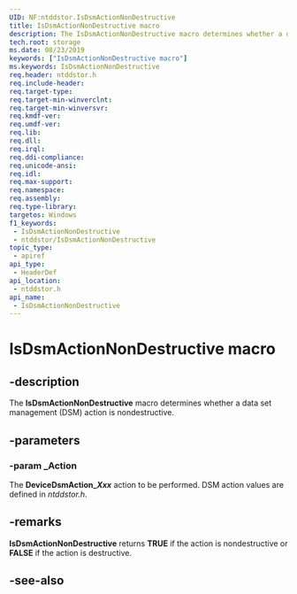```yaml
---
UID: NF:ntddstor.IsDsmActionNonDestructive
title: IsDsmActionNonDestructive macro
description: The IsDsmActionNonDestructive macro determines whether a data set management (DSM) action is nondestructive.
tech.root: storage
ms.date: 08/23/2019
keywords: ["IsDsmActionNonDestructive macro"]
ms.keywords: IsDsmActionNonDestructive
req.header: ntddstor.h
req.include-header: 
req.target-type: 
req.target-min-winverclnt: 
req.target-min-winversvr: 
req.kmdf-ver: 
req.umdf-ver: 
req.lib: 
req.dll: 
req.irql: 
req.ddi-compliance: 
req.unicode-ansi: 
req.idl: 
req.max-support: 
req.namespace: 
req.assembly: 
req.type-library: 
targetos: Windows
f1_keywords:
 - IsDsmActionNonDestructive
 - ntddstor/IsDsmActionNonDestructive
topic_type:
 - apiref
api_type:
 - HeaderDef
api_location:
 - ntddstor.h
api_name:
 - IsDsmActionNonDestructive
---
```


# IsDsmActionNonDestructive macro


## -description

The **IsDsmActionNonDestructive** macro determines whether a data set management (DSM) action is nondestructive.

## -parameters

### -param _Action

The **DeviceDsmAction_*Xxx*** action to be performed. DSM action values are defined in *ntddstor.h*.

## -remarks

**IsDsmActionNonDestructive** returns **TRUE** if the action is nondestructive or **FALSE** if the action is destructive.

## -see-also

